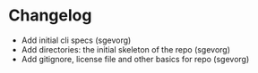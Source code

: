 # Changelog


- Add initial cli specs (sgevorg)
- Add directories: the initial skeleton of the repo (sgevorg)
- Add gitignore, license file and other basics for repo (sgevorg)